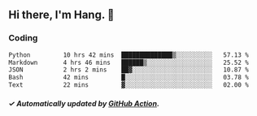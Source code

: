 ## Hi there, I'm Hang. 👋

### Coding

<!--START_SECTION:waka-->

```txt
Python         10 hrs 42 mins  ██████████████▒░░░░░░░░░░   57.13 %
Markdown       4 hrs 46 mins   ██████▒░░░░░░░░░░░░░░░░░░   25.52 %
JSON           2 hrs 2 mins    ██▓░░░░░░░░░░░░░░░░░░░░░░   10.87 %
Bash           42 mins         █░░░░░░░░░░░░░░░░░░░░░░░░   03.78 %
Text           22 mins         ▓░░░░░░░░░░░░░░░░░░░░░░░░   02.00 %
```

<!--END_SECTION:waka-->

##### ✓ Automatically updated by [GitHub Action](https://github.com/huhuhang/huhuhang/actions).
